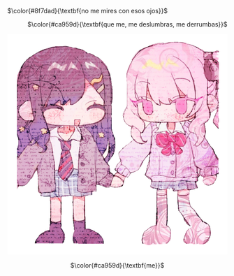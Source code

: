 <!-- skibidi -->
$\color{#8f7dad}{\textbf{no me mires con esos ojos}}$

<p align="right">
$\color{#ca959d}{\textbf{que me, me deslumbras, me derrumbas}}$

<p align="center">
<img src="the wife.png" alt="me and wife">

<p align="center">
$\color{#ca959d}{\textbf{me}}$

<!-- end -->

